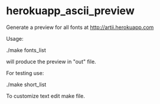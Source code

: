 # herokuapp_ascii_preview

Generate a preview for all fonts at http://artii.herokuapp.com

Usage:

./make fonts_list

will produce the preview in "out" file.

For testing use:

./make short_list

To customize text edit make file.
